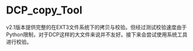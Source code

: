 # DCP_copy_Tool

v2.1版本提供完整的在EXT3文件系统下的拷贝与校验。但经过测试校验速度由于Python限制，对于DCP这样的大文件来说并不友好。接下来会尝试使用系统工具进行校验。
